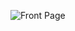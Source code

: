 ![Front Page](https://github.com/AdityaSensarma/Arduino-Digital-Thermometer/assets/88621255/f486268f-f2da-4ea0-87c7-2161798e144c)

